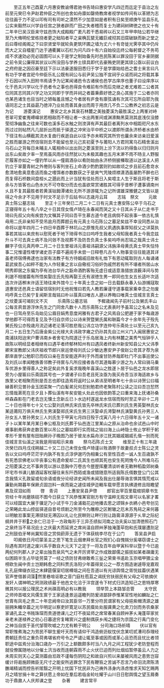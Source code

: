 <!-- { "loadSidebar": true } -->
　　至正五年己酉夏六月惠安教谕傅君驰书告琦曰惠安学凡四迁而迄定于县治之左前至元癸巳令尹赵君仲臣之所创也舍如舟廪如罄倚教席者视学如传间有以革陋为志往往画于力不足以叩有司有司听之漠然不少加意如是者积有日矣至顺庚午监县乐礼公实来毅然以兴学自任宫之狭者辟而广田之失者稽而复士为建祠树碑徳之也又十有二年辛巳吴汉臣来守兹邑饰大成殿殿广袤凡若干悉易砖以石又三年甲申陆公若华继至乃大脩明伦堂栋挠者更之础陷者平之枲桷瓦甓无纎巨咸彻其旧腐破缺而新之堂之后曰尊经阁阁之下曰崇贤堂毕就轮奂更筑环圃之墙为丈六十有竒徙光霁亭其中仍斥而大之又自櫺星门达于通衢翼以石栏为问凡四十有六自始役迄终公每躬督之不务苟成不求速効必完必固图可以乆于是学之制始备先时邑民陈某以罪没田于官乡豪阴据之前令吴公廉得其状议以所没田与学养士牍具即代去豪贿吏阴更其牍公亟以前议白之府府是之因召豪至廷下示以法豪遂服田悉归于学于是学廪始给邑之耆士来言曰凡有功于学者宜祀今仲臣乐礼公既有祠公与前尹吴公独不宜祠乎众诺而祠之将载其事于石因以所入田附书焉请予为记某闻诸邑令古诸侯也邑学古庠序也董子曰设庠序以化于邑夫兴学以化于邑者令之事也邑得良令难前有作而后克继之者尤难若二公者其位同其志同其兴学之功又同即于学而并祠之者葢秉彞好徳之良心其施于二公者亦同也某邑诸生也目当时之陋每羞且憾之今者居有庐食有廪弦诵有次其可忘所自耶为我语同志之士其益勗乃徳淬乃业处而善其身出而周于用庶几不负二公教养之初志云是为记
　　游菱溪记
　　惠安之北乡其泉石林麓之美独菱溪为最胜溪之上两峯对峙苍翠可爱崔嵬嵽嵲状若相敌而不相让者一水出两峯间或渊潫黝黑莫测其底浅仅没膝莹彻净幽鱼之往来可数也溪多石水触之则滂湃有声其最巨者离列水中相距咫尺水东而过过则帖然凡几屈折出而抵于驿道之冲宋治平中桥之以渡即所谓永济桥者水由桥下径注有山横截其流水复曲行疾逝自此以往予亦未暇究其所穷也曩余来访亲旧爱溪之胜而屡游之然信宿则去不能留也至元己亥初夏予与莆阳人方君同寓乌石精舍溪出乌石山之背每日未晡主人辄相命以出出则之菱溪至则上汾下流以钓得鱼以归归则月出东山矣故夕率一至焉虽风雨亦往然犹以为未极其趣也五月末澣不雨不旸主人野服芒履客亦如之一僮钓竿以从一僮肩酒杂以肴防始由永济桥侧披榛取道以达溪主人把钓立于翠蔓青树之外倦则与客列坐石上命酒少酌酌罢则钓如故顷之步且前石愈竒水愈清地愈奥意愈适而鱼之嗜饵者亦数数获之于是爽气凭陵烦襟潇洒虽屡酌不醉也已而复得石桥数间盘桓乆之遡此而上计当犹有佳处而日入矣噫主人生于斯且将老于斯余与方皆客也山色水光不可夺取分而去也虽欲常赏诸胜其可得乎昔栁子遭事谪南州乆且不复其最胜者若黄溪钴鉧潭诸处无所不游游辄为之记所谓雄深雅健之文皆以是得之今余才不见用于时文不足示于后姑书以志歳月云耳
　　志铭　祭文
　　元故真士陈公墓志铭
　　至正十三年癸巳二月二十二日有元真士惠安陈公卒于乌石之正寝得年五十有八卒之十日其侄女偦卢琦在永春闻而哭之又十日其从子从仁走书于琦曰先叔父向有疾尝为文嘱其子同曰吾平生慕古道今老且病倘不起丧事一依古礼慎毋用二氏非亲知不受吊逾月而葬题云有元真士乌石陈公之墓足矣兹不幸没同悉从治命将以是年四月二十四日辛酉葬于林坑山之原惟先叔父夙遇执事厚知叔父之详莫执事若其铭以来庶有以慰死者于地下琦得书泣曰呜呼生我者父母知我者真士今我恋兹升斗不可去真士病不及问敛不及视葬不及防吾负真士多矣呜呼尚忍铭之哉真士讳士麟字子信元真丙申二月二十日生曽祖讳元善祖讳嗣源父讳旃泽母黄氏真士早失怙恃事二兄惟谨性嗜学诸史百子靡不遍阅手未尝一日释卷凡古今人物事变往往能道其详虽老师宿傅弗逮也治家有法教子有方待姻戚旧故有礼恤下有恩动辄取则古人每诵诸葛武侯吾心如秤不能为人作轻重之言以自儆视习俗奸伪戚然若有所不堪者所居山水明秀即居之东偏为亭有池台华卉之翫命酒酌客殆无虚日或适意渔猎放浪薮泽间与势利邈不相接葢有所悟矣娶庄氏先殁再娶王氏有淑徳生男一即同也生女五长适叶次适连次许适栁末许适王琦往来外馆今三十年真士念之如一日去载繇永春入仙游捕冦取道惠安还邑真士语留信宿别时无他祝惟曰若先人教若廉谨守道事载家乗幸念之勿废呜呼真士已矣宁复闻斯言哉铭曰朴以葆真曰唯古人遯以养晦曰唯真士佳城言言真士之坟菱溪可竭刻文不灭
　　乐斋陈公墓志铭
　　予穉歳闻先子前村公及舅氏丰山公每言夙昔游浮休先生之门同舍凡数十人而乐斋陈公尤表表时予虽耳公之名未及见也一日驾舟至乐岛始见公眉目娟秀意度闲雅有古君子之风焉自公肥遯于家予每歳游学他郡不可得而复见及予归自京师公以诗来贺暨舅氏属和聮篇今才十余年先子殁先舅氏殁公亦殁歳月流迈诸老沦落可胜悲哉公讳立功字连仲号乐斋处士以至元己亥九月二十五日生乃后唐金紫公光禄大夫讳政字雍之仍孙其先自江州义门入闽居惠安之南浦扶阳迨宋户曹讳南乡者舍宅为院遂迁于乐岛居海上内有林麓之美秀气恒钟乎人故陈以明经显者相继有曰遇平者终郁林知州有曰遇凤者终新州新安知县公大父讳季卿宋宣教郎父讳庆祖收节郎兴泉巡使母刘氏公少敏达惠安尹子俊赵公竒其才荐为泉郡庠直学公勉职已而叹曰亲在吾安能逐声利于外而废甘防养哉即杜门不出事巡使公及刘氏以孝闻睦族善邻教子待賔与凡所应接者各尽其道每慕少游之为人常曰骑马乗车优游乡里得善人之称足矣此外复奚求哉晚年喜溪山之胜遂卜居于仙邑之龙水即居旁为小屋匾曰乐斋固其号也一夕谓诸子曰吾老且死汝亟为我买舟吾当涉海适故乡与族里父老相聚而别是吾志也即往造焉将返时公从弟讳至明者年七十余以诗贺公曰福縁善积见曽孙金玉团栾聚一门白髪弟兄何忍别勉君终老聚陈村公读之泣曰吾岂恝然忘情哉苐死在旦夕且卜葬仙溪有年矣安能乆处此也因依韵答之曰重来海上抚诸孙桑梓森森影在门老去岂无懐土念新丘已卜水边村遂返龙水信宿而殁时至正辛卯十二月二十日也得年七十又七公娶刘氏林氏宋氏皆先卒林氏宋氏已葬刘氏生男英娶林氏女某适莆阳万俱夭林氏生男渼娶郑氏宋氏生男三沃娶卓氏澚娶林氏演娶黄氏孙男三人孙女五人曽孙男女三人刘氏生于甲寅七月四日殁于戊寅八月十六日得年五十又一诸子卜以某年某月某日奉公柩及刘氏葬于仙邑连江里某山之原从治命也余试邑山中时艰事剧弗获奔走数百里以吊公之墓姑即行实而铭之铭曰海上山峙隐士攸止学积于躬孝形千里有屋有田贻厥孙子晚图乃居于彼龙水扁舟涉江抚其姻戚姻戚孔偕一别而死佳城言言仙溪之涘我是用铭昭示来裔
　　祭乌石陈贞士文
　　维至正十有三年歳次癸巳四月戊戌朔越二十又二日己未侄女偦卢琦谨以牲酒祭于故妻叔贞士陈公之灵告以文曰呜呼茫茫宇内孰不有生贞淳伊邈巧伪相乗公有至性百虑一诚人生百歳孰不有死悉崇佛老以毕丧事公有遗命爰却二氏其生也顺其死也安生死罔愧今人所难乌石之阳菱溪之北不事奔竞以游以息胸中万卷古今歴歴挥麈清谈听者无斁种稻盈郊树桑环宅市书课儿酿酒延客杖屦往来东阡西陌或渔或猎随意所适我陈氏偦数登公门公其念我情义孔敦留或旬余语或夜分论经讲史闻所未闻及我出仕屡辱诲言惧其惰荒戒以廉勤尚期暮年保厥贞固岂料一疾而毙之遽佳城伊迩輀车载举愿言执绋道修且阻瞻望弗及双泪如雨
　　啓　青词
　　上惠安吴县尹啓
　　郎官出宰百里载绾铜章书生穷经十年尚磨铁砚不图今日获立下风恭惟某官刚方有守温粹无瑕文章可以名家才畧可以经国宜大展于骥足乃小试于牛刀金浦栽花边地播去思之颂锦乡衣綉小邑夸创见之荣睠此龙山控兹驿道自昔号烦剧之所至今为雕瘵之区鲋辙之厄未苏鳬舄之来何暮以明敏涖事案无滞牍狱无滞囚以礼让化民畊则让畔行则让路膏泽源源于乆旱之际纪纲井井于积之余仁已洽于一方政每形于三异丕绩拟河南之治夫奚以加清徳照石门之泉终当不易况庇士之庆最大而延贤之席尚温自顾艸茅独淹蓬荜抱和氏璞屡遭刖足之刑鼓伯牙琴尚冀知音之赏倘葑菲无遗于下体获桃李尽在于公门
　　答吴县尹启
　　叩阍依日月叨蒙圣主之恩下笔生云烟聿拜长官之贶扪心自愧揣分奚堪窃谓士之际遇有其时道之废兴系乎数自大元天下之定于一将及百年由甲寅科举以暨于今已逾两纪何列郡人才之辈出独吾泉风气之未开厉贤宰之作成致鄙儒之振拔如某者疎庸无似困踣半生占毕徒劳莫了一经之债防甘弗继敢希三釡之荣束书逺赴玉京唱甲猥尘金榜欧生闽中贡士岂期韩愈之同科贾氏洛阳少年葢得吴公之一荐方图造谢遽辱宠嘉观礼孔庭俾缀衣冠之末肆筵偃室叨居樽爼之间在吾道以有光谅舆情之胥悦兹葢伏遇某官声誉借甚词藻然里巷喧讴歌之音门庭杜苞苴之谒抚穷扶弱民有父母之可依摘伏发奸人谓神明之罔测政绩最于他邑文化洽于泮宫遂令下材式归洪造知己之恩特厚寒微其何以报公理民之术尚疎高明必有以教我
　　领举贽上本路邹总管
　　太守民之师帅首唱文风儒生賔于王家适逢景运遥瞻列防爰进鄙辞恭惟某官性地如麟趾之仁世胄有凤毛之贵二十年恋阙帝曰汝其臣邻一万里分符民谓家有父母挹紫帽清源之雄丽拥朱轓皁葢之光华明足以察吏奸寛足以苏民瘼处处服龚黄之化卖刀剑而务农桑家家诵孔孟之书贱珠琛而贵道徳课儿之灯不夜延师之席常春某自顾艸茅乆淹蓬荜家贫亲老未遂禄养之初心日暮途穷复睹賔兴之盛制偶获乡闱之捷将为京国之行禹门变化之神当自拔于圣代邹管吹嘘之力尤有赖于明公
　　分司海口场祈晴
　　伏以官有常职惟煮海之为劳民不聊生爰吁天而有请仰干鸿造俯沥蚁忱伏念某叨贰漕司忝理经费朝廷责任之重负荷弗堪省府号令之严谴让辄至事或因而或革心且恐而且忧比者领职途中兹焉分治海口歳办一万引之上额数颇多时当八九月之间工程犹少老防登程而就役僚属随地以分催土汛当收而连朝霖雨不止火伏已迫而列灶烟焰暂停虽云人力之未周实则天心之莫测葢由涖政不谨每伤阴阳之和故自兴煎以来屡被风雨之患势岂容缓计将曷施顾微臣无尺寸之能安所逃罪念下民有鞭笞之苦诚不忍言乃命羽流肃陈清醮竭精诚而控告祈隂翳之开明上忧国下忧民非为己祷外涤身内涤虑惟求天知乞赐两月之晴甘捐十年之算伏愿上帝如在羣后若临金轮吐耀于山川日日慰舆情之望玉屑奏功于鼎鼐人人庆邦课之登
　　杂著
　　建言常平
